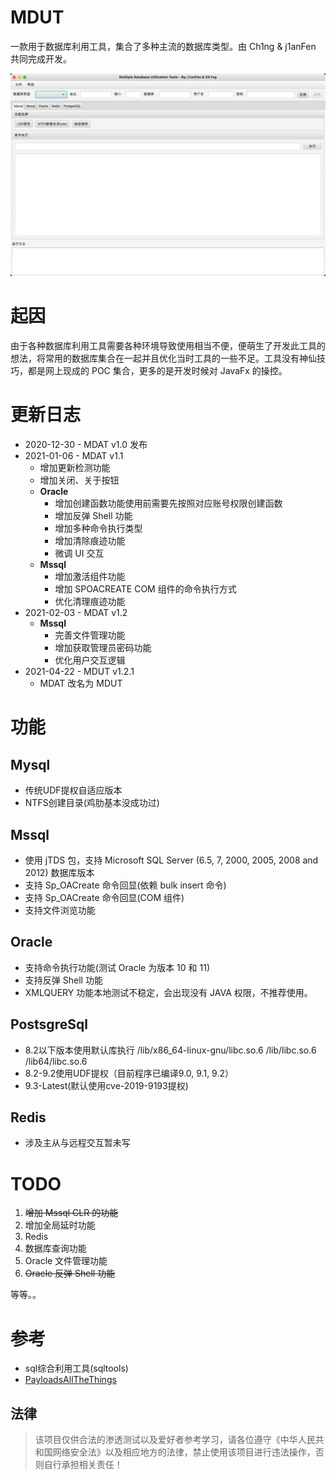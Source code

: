 # MDUT
一款用于数据库利用工具，集合了多种主流的数据库类型。由 Ch1ng & j1anFen 共同完成开发。

![pic](./images/WechatIMG2609.png)

# 起因
由于各种数据库利用工具需要各种环境导致使用相当不便，便萌生了开发此工具的想法，将常用的数据库集合在一起并且优化当时工具的一些不足。工具没有神仙技巧，都是网上现成的 POC 集合，更多的是开发时候对 JavaFx 的操控。

# 更新日志
- 2020-12-30 - MDAT v1.0 发布
- 2021-01-06 - MDAT v1.1
  - 增加更新检测功能
  - 增加关闭、关于按钮
  - **Oracle**
    - 增加创建函数功能使用前需要先按照对应账号权限创建函数
    - 增加反弹 Shell 功能
    - 增加多种命令执行类型
    - 增加清除痕迹功能
    - 微调 UI 交互
  - **Mssql**
    - 增加激活组件功能
    - 增加 SPOACREATE COM 组件的命令执行方式
    - 优化清理痕迹功能
- 2021-02-03 - MDAT v1.2
  - **Mssql**
    - 完善文件管理功能
    - 增加获取管理员密码功能
    - 优化用户交互逻辑
- 2021-04-22 - MDUT v1.2.1
  - MDAT 改名为 MDUT

# 功能
## Mysql
- 传统UDF提权自适应版本
- NTFS创建目录(鸡肋基本没成功过)

## Mssql
- 使用 jTDS 包，支持 Microsoft SQL Server (6.5, 7, 2000, 2005, 2008 and 2012) 数据库版本
- 支持 Sp_OACreate 命令回显(依赖 bulk insert 命令)
- 支持 Sp_OACreate 命令回显(COM 组件)
- 支持文件浏览功能

## Oracle
- 支持命令执行功能(测试 Oracle 为版本 10 和 11)
- 支持反弹 Shell 功能
- XMLQUERY 功能本地测试不稳定，会出现没有 JAVA 权限，不推荐使用。

## PostsgreSql
- 8.2以下版本使用默认库执行 /lib/x86_64-linux-gnu/libc.so.6 /lib/libc.so.6 /lib64/libc.so.6
- 8.2-9.2使用UDF提权（目前程序已编译9.0, 9.1, 9.2）
- 9.3-Latest(默认使用cve-2019-9193提权)

## Redis
- 涉及主从与远程交互暂未写


# TODO
1. ~~增加 Mssql CLR 的功能~~
2. 增加全局延时功能
3. Redis
4. 数据库查询功能
5. Oracle 文件管理功能
6. ~~Oracle 反弹 Shell 功能~~

等等。。

# 参考
- sql综合利用工具(sqltools)
- [PayloadsAllTheThings](https://github.com/swisskyrepo/PayloadsAllTheThings/blob/master/SQL%20Injection/PostgreSQL%20Injection.md)

## 法律
> 该项目仅供合法的渗透测试以及爱好者参考学习，请各位遵守《中华人民共和国网络安全法》以及相应地方的法律，禁止使用该项目进行违法操作，否则自行承担相关责任！
